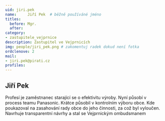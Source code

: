 ```yaml
---
uid: jiri.pek
name:     Jiří Pek 	# běžně používáné jméno
titles:
  before: Mgr.
  after:
category:
- zastupitele_vejprnice
description: Zastupitel ve Vejprnicích
img: people/jiri_pek.png # zakomentuj radek dokud není fotka
ordclenove: 2
mail:
- jiri.pek@pirati.cz
profiles:
---
```


## Jiří Pek

Profesí je zaměstnanec starající se o efektivitu výroby. Nyní působí v process teamu Panasonic. Krátce působil v kontrolním výboru obce. Kde poukazoval na zasahování rady obce do jeho činnosti, za což byl vyloučen.
Navrhuje transparentní návrhy a stal se Vejprnickým ombudsmanem
